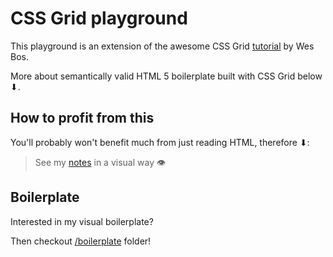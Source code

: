 # CSS Grid playground 

This playground is an extension of the awesome CSS Grid [tutorial](https://cssgrid.io/) by Wes Bos. 

More about semantically valid HTML 5 boilerplate built with CSS Grid below ⬇.

## How to profit from this

You'll probably won't benefit much from just reading HTML, therefore ⬇:

> See my [notes](https://coggle.it/diagram/XihIUpbiFQTy7Etd/t/-) in a visual way 👁


## Boilerplate 

Interested in my visual boilerplate?

Then checkout [/boilerplate](./boilerplate) folder!
